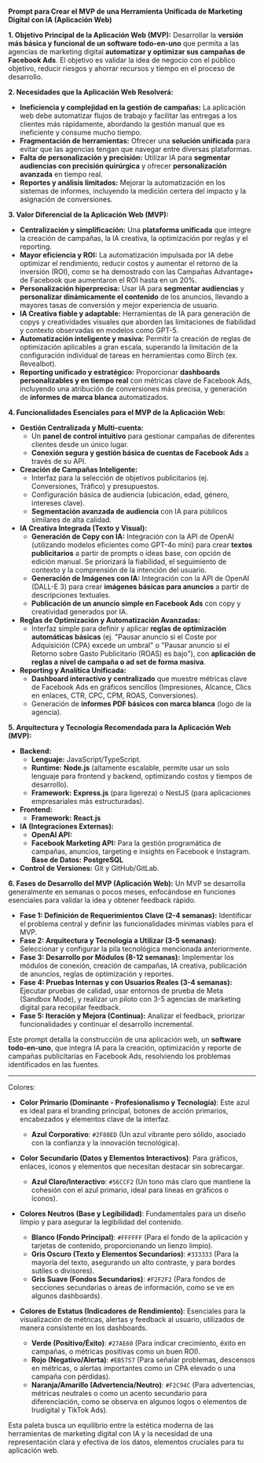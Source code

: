 **Prompt para Crear el MVP de una Herramienta Unificada de Marketing Digital con IA (Aplicación Web)**

**1. Objetivo Principal de la Aplicación Web (MVP):**
Desarrollar la **versión más básica y funcional de un software todo-en-uno** que permita a las agencias de marketing digital **automatizar y optimizar sus campañas de Facebook Ads**. El objetivo es validar la idea de negocio con el público objetivo, reducir riesgos y ahorrar recursos y tiempo en el proceso de desarrollo.

**2. Necesidades que la Aplicación Web Resolverá:**
*   **Ineficiencia y complejidad en la gestión de campañas:** La aplicación web debe automatizar flujos de trabajo y facilitar las entregas a los clientes más rápidamente, abordando la gestión manual que es ineficiente y consume mucho tiempo.
*   **Fragmentación de herramientas:** Ofrecer una **solución unificada** para evitar que las agencias tengan que navegar entre diversas plataformas.
*   **Falta de personalización y precisión:** Utilizar IA para **segmentar audiencias con precisión quirúrgica** y ofrecer **personalización avanzada** en tiempo real.
*   **Reportes y análisis limitados:** Mejorar la automatización en los sistemas de informes, incluyendo la medición certera del impacto y la asignación de conversiones.

**3. Valor Diferencial de la Aplicación Web (MVP):**
*   **Centralización y simplificación:** Una **plataforma unificada** que integre la creación de campañas, la IA creativa, la optimización por reglas y el reporting.
*   **Mayor eficiencia y ROI:** La automatización impulsada por IA debe optimizar el rendimiento, reducir costos y aumentar el retorno de la inversión (ROI), como se ha demostrado con las Campañas Advantage+ de Facebook que aumentaron el ROI hasta en un 20%.
*   **Personalización hiperprecisa:** Usar IA para **segmentar audiencias** y **personalizar dinámicamente el contenido** de los anuncios, llevando a mayores tasas de conversión y mejor experiencia de usuario.
*   **IA Creativa fiable y adaptable:** Herramientas de IA para generación de copys y creatividades visuales que aborden las limitaciones de fiabilidad y contexto observadas en modelos como GPT-5.
*   **Automatización inteligente y masiva:** Permitir la creación de reglas de optimización aplicables a gran escala, superando la limitación de la configuración individual de tareas en herramientas como Bïrch (ex. Revealbot).
*   **Reporting unificado y estratégico:** Proporcionar **dashboards personalizables y en tiempo real** con métricas clave de Facebook Ads, incluyendo una atribución de conversiones más precisa, y generación de **informes de marca blanca** automatizados.

**4. Funcionalidades Esenciales para el MVP de la Aplicación Web:**

*   **Gestión Centralizada y Multi-cuenta:**
    *   Un **panel de control intuitivo** para gestionar campañas de diferentes clientes desde un único lugar.
    *   **Conexión segura y gestión básica de cuentas de Facebook Ads** a través de su API.
*   **Creación de Campañas Inteligente:**
    *   Interfaz para la selección de objetivos publicitarios (ej. Conversiones, Tráfico) y presupuestos.
    *   Configuración básica de audiencia (ubicación, edad, género, intereses clave).
    *   **Segmentación avanzada de audiencia** con IA para públicos similares de alta calidad.
*   **IA Creativa Integrada (Texto y Visual):**
    *   **Generación de Copy con IA:** Integración con la API de OpenAI (utilizando modelos eficientes como GPT-4o mini) para crear **textos publicitarios** a partir de prompts o ideas base, con opción de edición manual. Se priorizará la fiabilidad, el seguimiento de contexto y la comprensión de la intención del usuario.
    *   **Generación de Imágenes con IA:** Integración con la API de OpenAI (DALL-E 3) para crear **imágenes básicas para anuncios** a partir de descripciones textuales.
    *   **Publicación de un anuncio simple en Facebook Ads** con copy y creatividad generados por IA.
*   **Reglas de Optimización y Automatización Avanzadas:**
    *   Interfaz simple para definir y aplicar **reglas de optimización automáticas básicas** (ej. "Pausar anuncio si el Coste por Adquisición (CPA) excede un umbral" o "Pausar anuncio si el Retorno sobre Gasto Publicitario (ROAS) es bajo"), con **aplicación de reglas a nivel de campaña o ad set de forma masiva**.
*   **Reporting y Analítica Unificada:**
    *   **Dashboard interactivo y centralizado** que muestre métricas clave de Facebook Ads en gráficos sencillos (Impresiones, Alcance, Clics en enlaces, CTR, CPC, CPM, ROAS, Conversiones).
    *   Generación de **informes PDF básicos con marca blanca** (logo de la agencia).

**5. Arquitectura y Tecnología Recomendada para la Aplicación Web (MVP):**

*   **Backend:**
    *   **Lenguaje:** JavaScript/TypeScript.
    *   **Runtime:** **Node.js** (altamente escalable, permite usar un solo lenguaje para frontend y backend, optimizando costos y tiempos de desarrollo).
    *   **Framework:** **Express.js** (para ligereza) o NestJS (para aplicaciones empresariales más estructuradas).
*   **Frontend:**
    *   **Framework:** **React.js**
*   **IA (Integraciones Externas):**
    *   **OpenAI API:**
    *   **Facebook Marketing API:** Para la gestión programática de campañas, anuncios, targeting e insights en Facebook e Instagram.
   **Base de Datos:** **PostgreSQL**
*   **Control de Versiones:** Git y GitHub/GitLab.

**6. Fases de Desarrollo del MVP (Aplicación Web):**
Un MVP se desarrolla generalmente en semanas o pocos meses, enfocándose en funciones esenciales para validar la idea y obtener feedback rápido.

*   **Fase 1: Definición de Requerimientos Clave (2-4 semanas):** Identificar el problema central y definir las funcionalidades mínimas viables para el MVP.
*   **Fase 2: Arquitectura y Tecnología a Utilizar (3-5 semanas):** Seleccionar y configurar la pila tecnológica mencionada anteriormente.
*   **Fase 3: Desarrollo por Módulos (8-12 semanas):** Implementar los módulos de conexión, creación de campañas, IA creativa, publicación de anuncios, reglas de optimización y reportes.
*   **Fase 4: Pruebas Internas y con Usuarios Reales (3-4 semanas):** Ejecutar pruebas de calidad, usar entornos de prueba de Meta (Sandbox Mode), y realizar un piloto con 3-5 agencias de marketing digital para recopilar feedback.
*   **Fase 5: Iteración y Mejora (Continua):** Analizar el feedback, priorizar funcionalidades y continuar el desarrollo incremental.

Este prompt detalla la construcción de una aplicación web, un **software todo-en-uno**, que integra IA para la creación, optimización y reporte de campañas publicitarias en Facebook Ads, resolviendo los problemas identificados en las fuentes.


--------------

Colores: 

*   **Color Primario (Dominante - Profesionalismo y Tecnología)**: Este azul es ideal para el branding principal, botones de acción primarios, encabezados y elementos clave de la interfaz.
    *   **Azul Corporativo**: `#2F80ED` (Un azul vibrante pero sólido, asociado con la confianza y la innovación tecnológica).

*   **Color Secundario (Datos y Elementos Interactivos)**: Para gráficos, enlaces, iconos y elementos que necesitan destacar sin sobrecargar.
    *   **Azul Claro/Interactivo**: `#56CCF2` (Un tono más claro que mantiene la cohesión con el azul primario, ideal para líneas en gráficos o íconos).

*   **Colores Neutros (Base y Legibilidad)**: Fundamentales para un diseño limpio y para asegurar la legibilidad del contenido.
    *   **Blanco (Fondo Principal)**: `#FFFFFF` (Para el fondo de la aplicación y tarjetas de contenido, proporcionando un lienzo limpio).
    *   **Gris Oscuro (Texto y Elementos Secundarios)**: `#333333` (Para la mayoría del texto, asegurando un alto contraste, y para bordes sutiles o divisores).
    *   **Gris Suave (Fondos Secundarios)**: `#F2F2F2` (Para fondos de secciones secundarias o áreas de información, como se ve en algunos dashboards).

*   **Colores de Estatus (Indicadores de Rendimiento)**: Esenciales para la visualización de métricas, alertas y feedback al usuario, utilizados de manera consistente en los dashboards.
    *   **Verde (Positivo/Éxito)**: `#27AE60` (Para indicar crecimiento, éxito en campañas, o métricas positivas como un buen ROI).
    *   **Rojo (Negativo/Alerta)**: `#EB5757` (Para señalar problemas, descensos en métricas, o alertas importantes como un CPA elevado o una campaña con pérdidas).
    *   **Naranja/Amarillo (Advertencia/Neutro)**: `#F2C94C` (Para advertencias, métricas neutrales o como un acento secundario para diferenciación, como se observa en algunos logos o elementos de Irudigital y TikTok Ads).

Esta paleta busca un equilibrio entre la estética moderna de las herramientas de marketing digital con IA y la necesidad de una representación clara y efectiva de los datos, elementos cruciales para tu aplicación web.